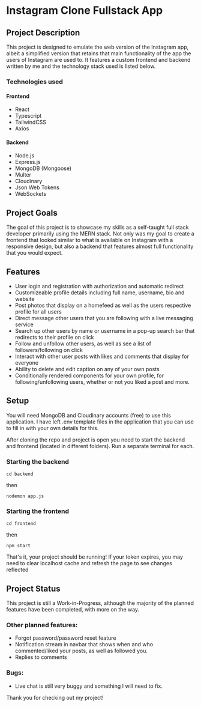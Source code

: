 
# Instagram Clone Fullstack App

## Project Description

This project is designed to emulate the web version of the Instagram app, albeit a simplified version that retains that main functionality of the app the users of Instagram are used to. It features a custom frontend and backend written by me and the technology stack used is listed below.

### Technologies used

#### Frontend
* React
* Typescript
* TailwindCSS
* Axios

#### Backend
* Node.js
* Express.js
* MongoDB (Mongoose)
* Multer
* Cloudinary
* Json Web Tokens
* WebSockets

## Project Goals

The goal of this project is to showcase my skills as a self-taught full stack developer primarily using the MERN stack. Not only was my goal to create a frontend that looked similar to what is available on Instagram with a responsive design, but also a backend that features almost full functionality that you would expect.

## Features

* User login and registration with authorization and automatic redirect
* Customizeable profile details including full name, username, bio and website
* Post photos that display on a homefeed as well as the users respective profile for all users
* Direct message other users that you are following with a live messaging service
* Search up other users by name or username in a pop-up search bar that redirects to their profile on click
* Follow and unfollow other users, as well as see a list of followers/following on click
* Interact with other user posts with likes and comments that display for everyone
* Ability to delete and edit caption on any of your own posts
* Conditionally rendered components for your own profile, for following/unfollowing users, whether or not you liked a post and more.


## Setup

You will need MongoDB and Cloudinary accounts (free) to use this application. I have left .env template files in the application that you can use to fill in with your own details for this.

After cloning the repo and project is open you need to start the backend and frontend (located in different folders). Run a separate terminal for each.

### Starting the backend

`cd backend`

then

`nodemon app.js`

### Starting the frontend

`cd frontend`

then

`npm start`

That's it, your project should be running! If your token expires, you may need to clear localhost cache and refresh the page to see changes reflected


## Project Status

This project is still a Work-in-Progress, although the majority of the planned features have been completed, with more on the way.


### Other planned features:

* Forgot password/password reset feature
* Notification stream in navbar that shows when and who commented/liked your posts, as well as followed you.
* Replies to comments

### Bugs:

* Live chat is still very buggy and something I will need to fix.



Thank you for checking out my project!




